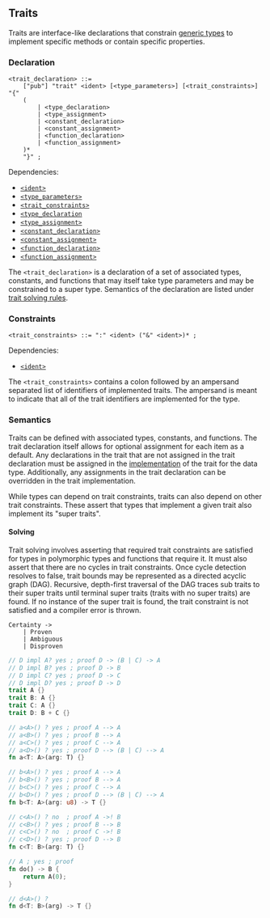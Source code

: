## Traits

Traits are interface-like declarations that constrain [generic types](generics.md) to implement
specific methods or contain specific properties.

### Declaration

```ebnf
<trait_declaration> ::=
    ["pub"] "trait" <ident> [<type_parameters>] [<trait_constraints>] "{"
    (
        | <type_declaration>
        | <type_assignment>
        | <constant_declaration>
        | <constant_assignment>
        | <function_declaration>
        | <function_assignment>
    )*
    "}" ;
```

Dependencies:

- [`<ident>`](../identifiers.md)
- [`<type_parameters>`](generics.md#type-parameters)
- [`<trait_constraints>`](#constraints)
- [`<type_declaration`](assignment.md#declaration)
- [`<type_assignment>`](assignment.md#assignment)
- [`<constant_declaration>`](../comptime/constants.md#declaration)
- [`<constant_assignment>`](../comptime/constants.md#assignment)
- [`<function_declaration>`](function-types.md#declaration)
- [`<function_assignment>`](function-types.md#assignment)

The `<trait_declaration>` is a declaration of a set of associated types, constants, and functions
that may itself take type parameters and may be constrained to a super type. Semantics of the
declaration are listed under [trait solving rules](../../semantics/trait-solving.md).

### Constraints

```ebnf
<trait_constraints> ::= ":" <ident> ("&" <ident>)* ;
```

Dependencies:

- [`<ident>`](../identifiers.md)

The `<trait_constraints>` contains a colon followed by an ampersand separated list of identifiers of
implemented traits. The ampersand is meant to indicate that all of the trait identifiers are
implemented for the type.

### Semantics

Traits can be defined with associated types, constants, and functions. The trait declaration itself
allows for optional assignment for each item as a default. Any declarations in the trait that are
not assigned in the trait declaration must be assigned in the [implementation](implementation.md) of
the trait for the data type. Additionally, any assignments in the trait declaration can be
overridden in the trait implementation.

While types can depend on trait constraints, traits can also depend on other trait constraints.
These assert that types that implement a given trait also implement its "super traits".

#### Solving

Trait solving involves asserting that required trait constraints are satisfied for types in
polymorphic types and functions that require it. It must also assert that there are no cycles in
trait constraints. Once cycle detection resolves to false, trait bounds may be represented as a
directed acyclic graph (DAG). Recursive, depth-first traversal of the DAG traces sub traits to their
super traits until terminal super traits (traits with no super traits) are found. If no instance of
the super trait is found, the trait constraint is not satisfied and a compiler error is thrown.

```
Certainty ->
    | Proven
    | Ambiguous
    | Disproven
```

```rs
// D impl A? yes ; proof D -> (B | C) -> A
// D impl B? yes ; proof D -> B
// D impl C? yes ; proof D -> C
// D impl D? yes ; proof D -> D
trait A {}
trait B: A {}
trait C: A {}
trait D: B + C {}

// a<A>() ? yes ; proof A --> A
// a<B>() ? yes ; proof B --> A
// a<C>() ? yes ; proof C --> A
// a<D>() ? yes ; proof D --> (B | C) --> A
fn a<T: A>(arg: T) {}

// b<A>() ? yes ; proof A --> A
// b<B>() ? yes ; proof B --> A
// b<C>() ? yes ; proof C --> A
// b<D>() ? yes ; proof D --> (B | C) --> A
fn b<T: A>(arg: u8) -> T {}

// c<A>() ? no  ; proof A ->! B
// c<B>() ? yes ; proof B --> B
// c<C>() ? no  ; proof C ->! B
// c<D>() ? yes ; proof D --> B
fn c<T: B>(arg: T) {}

// A ; yes ; proof
fn do() -> B {
    return A(0);
}

// d<A>() ? 
fn d<T: B>(arg) -> T {}
```
